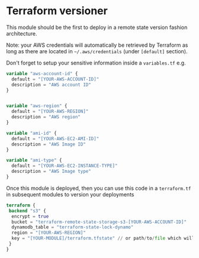 # Terraform versioner

This module should be the first to deploy in a remote state version fashion architecture.

Note: your AWS credentials will automatically be retrieved by Terraform as long as there are located in `~/.aws/credentials` (under `[default]` section).

Don't forget to setup your sensitive information inside a `variables.tf`
e.g.
```terraform
variable "aws-account-id" {
  default = "[YOUR-AWS-ACCOUNT-ID]"
  description = "AWS account ID"
}


variable "aws-region" {
  default = "[YOUR-AWS-REGION]"
  description = "AWS region"
}

variable "ami-id" {
  default = "[YOUR-AWS-EC2-AMI-ID]"
  description = "AWS Image ID"
}

variable "ami-type" {
  default = "[YOUR-AWS-EC2-INSTANCE-TYPE]"
  description = "AWS Image type"
}

```

Once this module is deployed, then you can use this code in a `terraform.tf` in subsequent modules to version your deployments

```terraform
terraform {
 backend "s3" {
  encrypt = true
  bucket = "terraform-remote-state-storage-s3-[YOUR-AWS-ACCOUNT-ID]"
  dynamodb_table = "terraform-state-lock-dynamo"
  region = "[YOUR-AWS-REGION]"
  key = "[YOUR-MODULE]/terraform.tfstate" // or path/to/file which will contains the versioned changes
 }
}
```
